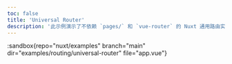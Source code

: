 ```yaml
---
toc: false
title: 'Universal Router'
description: '此示例演示了不依赖 `pages/` 和 `vue-router` 的 Nuxt 通用路由实用程序。'
---
```


:sandbox{repo="nuxt/examples" branch="main" dir="examples/routing/universal-router" file="app.vue"}
